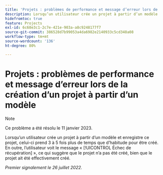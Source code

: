 ```yaml
---
title: 'Projets : problèmes de performance et message d’erreur lors de la création d’un projet à partir d’un modèle.'
description: Lorsqu’un utilisateur crée un projet à partir d’un modèle et enregistre ce projet, celui-ci prend 3 à 5 fois plus de temps que d’habitude pour être créé. En outre, l’utilisateur voit le message Échec de récupération, ce qui suggère que le projet n’a pas été créé, même si le projet a été effectivement créé.
hidefromtoc: true
feature: Projects
exl-id: 6c68e3c1-2c7e-421e-903a-a8c9248177f7
source-git-commit: 386528d7b99053a4da6982e2140933c5cd348a08
workflow-type: tm+mt
source-wordcount: '136'
ht-degree: 80%

---
```


# Projets : problèmes de performance et message d’erreur lors de la création d’un projet à partir d’un modèle

>[!NOTE]
>
>Ce problème a été résolu le 11 janvier 2023.

Lorsqu’un utilisateur crée un projet à partir d’un modèle et enregistre ce projet, celui-ci prend 3 à 5 fois plus de temps que d’habitude pour être créé. En outre, l’utilisateur voit le message « [!UICONTROL Échec de récupération] », ce qui suggère que le projet n’a pas été créé, bien que le projet ait été effectivement créé.

_Premier signalement le 26 juillet 2022._
